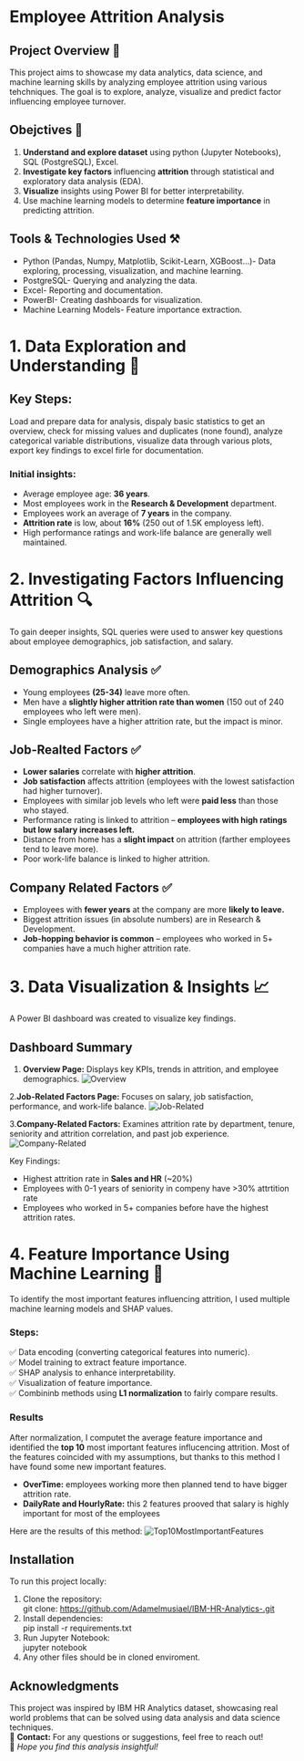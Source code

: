 # Employee Attrition Analysis

## Project Overview 🏁
This project aims to showcase my data analytics, data science, and machine learning skills by analyzing employee attrition using various tehchniques. The goal is to explore, analyze, visualize and predict factor influencing employee turnover.

## Obejctives 📌
1. **Understand and explore dataset** using python (Jupyter Notebooks), SQL (PostgreSQL), Excel.
2. **Investigate key factors** influencing **attrition** through statistical and exploratory data analysis (EDA).
3. **Visualize** insights using Power BI for better interpretability.
4. Use machine learning models to determine **feature importance** in predicting attrition.

## Tools & Technologies Used ⚒️
* Python (Pandas, Numpy, Matplotlib, Scikit-Learn, XGBoost...)- Data exploring, processing, visualization, and machine learning.
* PostgreSQL- Querying and analyzing the data.
* Excel- Reporting and documentation.
* PowerBI- Creating dashboards for visualization.
* Machine Learning Models- Feature importance extraction.

# 1. Data Exploration and Understanding 📖
## Key Steps:
Load and prepare data for analysis, dispaly basic statistics to get an overview, check for missing values and duplicates (none found), analyze categorical variable distributions, visualize data through various plots, export key findings to excel firle for documentation.
### Initial insights:
- Average employee age: **36 years**.
- Most employees work in the **Research & Development** department.
- Employees work an average of **7 years** in the company.
- **Attrition rate** is low, about **16%** (250 out of 1.5K employess left).
- High performance ratings and work-life balance are generally well maintained.

# 2. Investigating Factors Influencing Attrition 🔍
To gain deeper insights, SQL queries were used to answer key questions about employee demographics, job satisfaction, and salary.
## Demographics Analysis ✅
* Young employees **(25-34)** leave more often.
* Men have a **slightly higher attrition rate than women** (150 out of 240 employees who left were men).
* Single employees have a higher attrition rate, but the impact is minor.

## Job-Realted Factors ✅
* **Lower salaries** correlate with **higher attrition**.
* **Job satisfaction** affects attrition (employees with the lowest satisfaction had higher turnover).
* Employees with similar job levels who left were **paid less** than those who stayed.
* Performance rating is linked to attrition – **employees with high ratings but low salary increases left.**
* Distance from home has a **slight impact** on attrition (farther employees tend to leave more).
* Poor work-life balance is linked to higher attrition.

## Company Related Factors ✅
* Employees with **fewer years** at the company are more **likely to leave.**
* Biggest attrition issues (in absolute numbers) are in Research & Development.
* **Job-hopping behavior is common** – employees who worked in 5+ companies have a much higher attrition rate.

# 3. Data Visualization & Insights 📈
A Power BI dashboard was created to visualize key findings.
## Dashboard Summary
1. **Overview Page:** Displays key KPIs, trends in attrition, and employee demographics.
![Overview](https://github.com/user-attachments/assets/a3dd9415-bca5-4284-a152-080f8af257a8)


2.**Job-Related Factors Page:** Focuses on salary, job satisfaction, performance, and work-life balance. 
![Job-Related](https://github.com/user-attachments/assets/a73c6470-a7c2-48a5-ae56-170b634faadb)


3.**Company-Related Factors:** Examines attrition rate by department, tenure, seniority and attrition correlation, and past job experience.
![Company-Related](https://github.com/user-attachments/assets/dfa5bea7-45dd-432a-b2e4-8ba2a9d5e06d)

Key Findings:
* Highest attrition rate in **Sales and HR** (~20%)
* Employees with 0-1 years of seniority in compeny have >30% attrtition rate
* Employees who worked in 5+ companies before have the highest attrition rates.

# 4. Feature Importance Using Machine Learning 🤖
To identify the most important features influencing attrition, I used multiple machine learning models and SHAP values.

### Steps:
✅ Data encoding (converting categorical features into numeric).  
✅ Model training to extract feature importance.  
✅ SHAP analysis to enhance interpretability.  
✅ Visualization of feature importance.  
✅ Combininb methods using **L1 normalization** to fairly compare results.

### Results
After normalization, I computet the average feature importance and identified the **top 10** most important features influcencing attrition. Most of the features coincided with my assumptions, but thanks to this method I have found some new important features. 
- **OverTime:** employees working more then planned tend to have bigger attrition rate.
- **DailyRate and HourlyRate:** this 2 features prooved that salary is highly important for most of the employees

 Here are the results of this method:
![Top10MostImportantFeatures](https://github.com/user-attachments/assets/be53afa0-8cf1-4e96-8ba8-1423172dd20d)

## Installation
To run this project locally:  
1. Clone the repository:  
  git clone:  https://github.com/Adamelmusiael/IBM-HR-Analytics-.git  
2. Install dependencies:   
  pip install -r requirements.txt  
3. Run Jupyter Notebook:  
  jupyter notebook  
4. Any other files should be in cloned enviroment.  


## Acknowledgments
This project was inspired by IBM HR Analytics dataset, showcasing real world problems that can be solved using data analysis and data science techniques.  
📌 **Contact:** For any questions or suggestions, feel free to reach out!  
🚀 _Hope you find this analysis insightful!_
